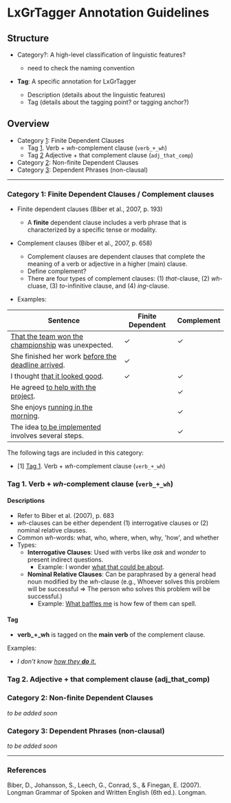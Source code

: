 # LxGrTagger Annotation Guidelines

## Structure

- Category?: A high-level classification of linguistic features? 
    - need to check the naming convention

- **Tag**: A specific annotation for LxGrTagger
    - Description (details about the linguistic features)
    - Tag (details about the tagging point? or tagging anchor?)

## Overview
- Category [1](#category-1-finite-dependent-clauses-complement-clauses): Finite Dependent Clauses 
    - Tag [1](#tag-1-verb-wh-complement-clause-verb_wh). Verb + *wh*-complement clause (`verb_+_wh`)
    - Tag [2](#tag-2-adjective-that-complement-clause-adj_that_comp) Adjective + that complement clause (`adj_that_comp`)
- Category [2](#category-2-non-finite-dependent-clauses): Non-finite Dependent Clauses 
- Category [3](#category-3-dependent-phrases-non-clausal): Dependent Phrases (non-clausal)

----

### Category 1: Finite Dependent Clauses / Complement clauses

- Finite dependent clauses (Biber et al., 2007, p. 193)
    - A **finite** dependent clause includes a verb phrase that is characterized by a specific tense or modality.
         
- Complement clauses (Biber et al., 2007, p. 658)
    - Complement clauses are dependent clauses that complete the meaning of a verb or adjective in a higher (main) clause.
    - Define complement? 
    - There are four types of complement clauses: (1) *that*-clause, (2) *wh*-cluase, (3) *to*-infinitive clause, and (4) *ing*-clause.

- Examples:

| Sentence | Finite Dependent | Complement |
|-----------------|---------------------------|-----------------|
| <ins>That the team won the championship</ins> was unexpected. | ✓ | ✓ |
| She finished her work <ins>before the deadline arrived</ins>. | ✓ |   |
| I thought <ins>that it looked good</ins>.                     | ✓ | ✓ | 
| He agreed <ins>to help with the project</ins>.                |   | ✓ | 
| She enjoys <ins>running in the morning</ins>.                 |   | ✓ |
| The idea <ins>to be implemented</ins> involves several steps. |   | ✓ |


The following tags are included in this category:
- [1] [Tag 1](#tag-1-verb-wh-complement-clause-verb_wh). Verb + *wh*-complement clause (`verb_+_wh`)


### Tag 1. Verb + *wh*-complement clause (`verb_+_wh`)

#### Descriptions 
- Refer to Biber et al. (2007), p. 683
- *wh*-clauses can be either dependent (1) interrogative clauses or (2) nominal relative clauses.
- Common *wh*-words: what, who, where, when, why, 'how', and whether
- Types:
  - **Interrogative Clauses**: Used with verbs like *ask* and *wonder* to present indirect questions.
    - Example: I wonder <ins>what that could be about</ins>.
  - **Nominal Relative Clauses**: Can be paraphrased by a general head noun modified by the *wh*-clause (e.g., </ins>Whoever solves this problem</ins> will be successful => </ins>The person who solves this problem</ins> will be successful.)
    - Example: <ins>What baffles me</ins> is how few of them can spell. 


#### Tag
- **verb_+_wh** is tagged on the **main verb** of the complement clause.

Examples:
- *I don't know <ins>how they **do** it.</ins>*


### Tag 2. Adjective + that complement clause (adj_that_comp)






### Category 2: Non-finite Dependent Clauses
*to be added soon*

### Category 3: Dependent Phrases (non-clausal)
*to be added soon*


----

### References
Biber, D., Johansson, S., Leech, G., Conrad, S., & Finegan, E. (2007). Longman Grammar of Spoken and Written English (6th ed.). Longman.
